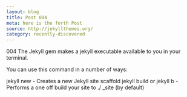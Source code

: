 ```yaml
---
layout: blog
title: Post 004
meta: here is the forth Post
source: http://jekyllthemes.org/
category: recently-discovered
---
```


004 The Jekyll gem makes a jekyll executable available to you in your terminal.

You can use this command in a number of ways:

jekyll new - Creates a new Jekyll site scaffold
jekyll build or jekyll b - Performs a one off build your site to ./ _site (by default)
